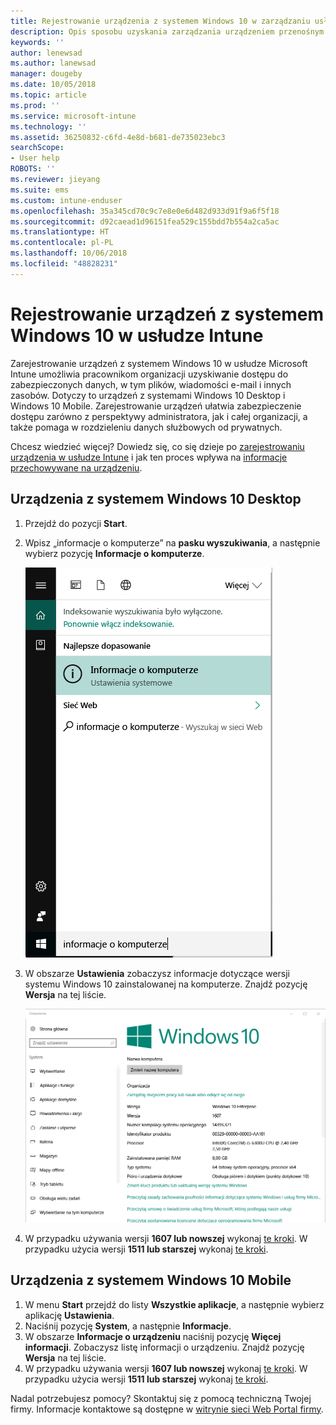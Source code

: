 ```yaml
---
title: Rejestrowanie urządzenia z systemem Windows 10 w zarządzaniu usługi Intune | Microsoft Docs
description: Opis sposobu uzyskania zarządzania urządzeniem przenośnym lub stacjonarnym z systemem Windows 10 w usłudze Intune
keywords: ''
author: lenewsad
ms.author: lanewsad
manager: dougeby
ms.date: 10/05/2018
ms.topic: article
ms.prod: ''
ms.service: microsoft-intune
ms.technology: ''
ms.assetid: 36250832-c6fd-4e8d-b681-de735023ebc3
searchScope:
- User help
ROBOTS: ''
ms.reviewer: jieyang
ms.suite: ems
ms.custom: intune-enduser
ms.openlocfilehash: 35a345cd70c9c7e8e0e6d482d933d91f9a6f5f18
ms.sourcegitcommit: d92caead1d96151fea529c155bdd7b554a2ca5ac
ms.translationtype: HT
ms.contentlocale: pl-PL
ms.lasthandoff: 10/06/2018
ms.locfileid: "48828231"
---
```

# <a name="enroll-your-windows-10-devices-in-intune"></a>Rejestrowanie urządzeń z systemem Windows 10 w usłudze Intune

Zarejestrowanie urządzeń z systemem Windows 10 w usłudze Microsoft Intune umożliwia pracownikom organizacji uzyskiwanie dostępu do zabezpieczonych danych, w tym plików, wiadomości e-mail i innych zasobów. Dotyczy to urządzeń z systemami Windows 10 Desktop i Windows 10 Mobile. Zarejestrowanie urządzeń ułatwia zabezpieczenie dostępu zarówno z perspektywy administratora, jak i całej organizacji, a także pomaga w rozdzieleniu danych służbowych od prywatnych.

Chcesz wiedzieć więcej? Dowiedz się, co się dzieje po [zarejestrowaniu urządzenia w usłudze Intune](what-happens-if-you-install-the-company-portal-app-and-enroll-your-device-in-intune-windows.md) i jak ten proces wpływa na [informacje przechowywane na urządzeniu](what-info-can-your-company-see-when-you-enroll-your-device-in-intune.md).

## <a name="windows-10-desktop-devices"></a>Urządzenia z systemem Windows 10 Desktop

1. Przejdź do pozycji **Start**.

2. Wpisz „informacje o komputerze” na __pasku wyszukiwania__, a następnie wybierz pozycję __Informacje o komputerze__.

   ![ustawienia wyszukiwania dla opcji informacje o komputerze](media/searching_for_about_your_pc.png)

3. W obszarze __Ustawienia__ zobaczysz informacje dotyczące wersji systemu Windows 10 zainstalowanej na komputerze. Znajdź pozycję __Wersja__ na tej liście.

   ![Opcja Informacje o komputerze w systemie Windows 10 Desktop](media/settings_about_pc.png)

4. W przypadku używania wersji __1607 lub nowszej__ wykonaj [te kroki](enroll-your-w10-device-access-work-or-school.md). W przypadku użycia wersji __1511 lub starszej__ wykonaj [te kroki](enroll-your-w10-device-your-account.md).

## <a name="windows-10-mobile-devices"></a>Urządzenia z systemem Windows 10 Mobile        

1.  W menu __Start__ przejdź do listy __Wszystkie aplikacje__, a następnie wybierz aplikację __Ustawienia__.        
2.  Naciśnij pozycję __System__, a następnie __Informacje__.       
3.  W obszarze __Informacje o urządzeniu__ naciśnij pozycję __Więcej informacji__. Zobaczysz listę informacji o urządzeniu. Znajdź pozycję __Wersja__ na tej liście.        
4.  W przypadku używania wersji __1607 lub nowszej__ wykonaj [te kroki](enroll-your-w10-device-access-work-or-school.md). W przypadku użycia wersji __1511 lub starszej__ wykonaj [te kroki](enroll-your-w10-device-your-account.md).

Nadal potrzebujesz pomocy? Skontaktuj się z pomocą techniczną Twojej firmy. Informacje kontaktowe są dostępne w [witrynie sieci Web Portal firmy](https://go.microsoft.com/fwlink/?linkid=2010980).
